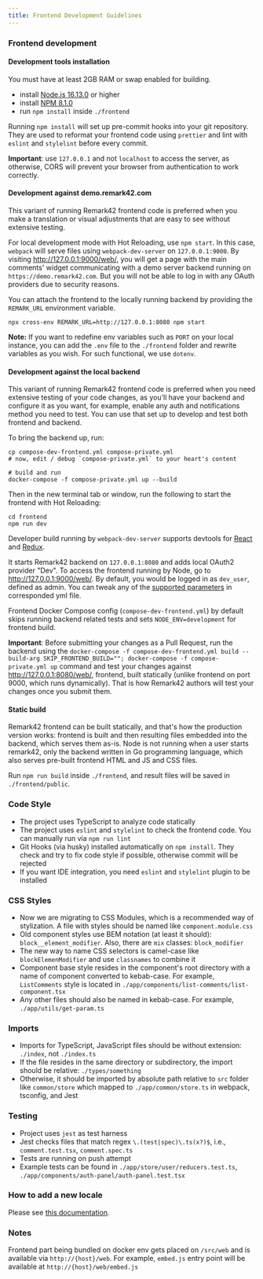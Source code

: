 ```yaml
---
title: Frontend Development Guidelines
---
```


### Frontend development

#### Development tools installation

You must have at least 2GB RAM or swap enabled for building.

- install [Node.js 16.13.0](https://nodejs.org/en/) or higher
- install [NPM 8.1.0](https://www.npmjs.com/package/npm)
- run `npm install` inside `./frontend`

Running `npm install` will set up pre-commit hooks into your git repository. They are used to reformat your frontend code using `prettier` and lint with `eslint` and `stylelint` before every commit.

**Important**: use `127.0.0.1` and not `localhost` to access the server, as otherwise, CORS will prevent your browser from authentication to work correctly.

#### Development against demo.remark42.com

This variant of running Remark42 frontend code is preferred when you make a translation or visual adjustments that are easy to see without extensive testing.

For local development mode with Hot Reloading, use `npm start`. In this case, `webpack` will serve files using `webpack-dev-server` on `127.0.0.1:9000`. By visiting <http://127.0.0.1:9000/web/>, you will get a page with the main comments' widget communicating with a demo server backend running on `https://demo.remark42.com`. But you will not be able to log in with any OAuth providers due to security reasons.

You can attach the frontend to the locally running backend by providing the `REMARK_URL` environment variable.

```shell
npx cross-env REMARK_URL=http://127.0.0.1:8080 npm start
```

**Note:** If you want to redefine env variables such as `PORT` on your local instance, you can add the `.env` file to the `./frontend` folder and rewrite variables as you wish. For such functional, we use `dotenv`.

#### Development against the local backend

This variant of running Remark42 frontend code is preferred when you need extensive testing of your code changes, as you'll have your backend and configure it as you want, for example, enable any auth and notifications method you need to test. You can use that set up to develop and test both frontend and backend.

To bring the backend up, run:

```shell
cp compose-dev-frontend.yml compose-private.yml
# now, edit / debug `compose-private.yml` to your heart's content

# build and run
docker-compose -f compose-private.yml up --build
```

Then in the new terminal tab or window, run the following to start the frontend with Hot Reloading:

```shell
cd frontend
npm run dev
```

Developer build running by `webpack-dev-server` supports devtools for [React](https://reactjs.org/blog/2019/08/15/new-react-devtools.html#how-do-i-get-the-new-devtools) and [Redux](https://github.com/reduxjs/redux-devtools).

It starts Remark42 backend on `127.0.0.1:8080` and adds local OAuth2 provider "Dev". To access the frontend running by Node, go to <http://127.0.0.1:9000/web/>. By default, you would be logged in as `dev_user`, defined as admin. You can tweak any of the [supported parameters](https://remark42.com/docs/configuration/parameters/) in corresponded yml file.

Frontend Docker Compose config (`compose-dev-frontend.yml`) by default skips running backend related tests and sets `NODE_ENV=development` for frontend build.

**Important**: Before submitting your changes as a Pull Request, run the backend using the `docker-compose -f compose-dev-frontend.yml build --build-arg SKIP_FRONTEND_BUILD=""; docker-compose -f compose-private.yml up` command and test your changes against <http://127.0.0.1:8080/web/>, frontend, built statically (unlike frontend on port 9000, which runs dynamically). That is how Remark42 authors will test your changes once you submit them.

#### Static build

Remark42 frontend can be built statically, and that's how the production version works: frontend is built and then resulting files embedded into the backend, which serves them as-is. Node is not running when a user starts remark42, only the backend written in Go programming language, which also serves pre-built frontend HTML and JS and CSS files.

Run `npm run build` inside `./frontend`, and result files will be saved in `./frontend/public`.

### Code Style

- The project uses TypeScript to analyze code statically
- The project uses `eslint` and `stylelint` to check the frontend code. You can manually run via `npm run lint`
- Git Hooks (via husky) installed automatically on `npm install`. They check and try to fix code style if possible, otherwise commit will be rejected
- If you want IDE integration, you need `eslint` and `stylelint` plugin to be installed

### CSS Styles

- Now we are migrating to CSS Modules, which is a recommended way of stylization. A file with styles should be named like `component.module.css`
- Old component styles use BEM notation (at least it should): `block__element_modifier`. Also, there are `mix` classes: `block_modifier`
- The new way to name CSS selectors is camel-case like `blockElemenModifier` and use `classnames` to combine it
- Component base style resides in the component's root directory with a name of component converted to kebab-case. For example, `ListComments` style is located in `./app/components/list-comments/list-component.tsx`
- Any other files should also be named in kebab-case. For example, `./app/utils/get-param.ts`

### Imports

- Imports for TypeScript, JavaScript files should be without extension: `./index`, not `./index.ts`
- If the file resides in the same directory or subdirectory, the import should be relative: `./types/something`
- Otherwise, it should be imported by absolute path relative to `src` folder like `common/store` which mapped to `./app/common/store.ts` in webpack, tsconfig, and Jest

### Testing

- Project uses `jest` as test harness
- Jest checks files that match regex `\.(test|spec)\.ts(x?)$`, i.e., `comment.test.tsx`, `comment.spec.ts`
- Tests are running on push attempt
- Example tests can be found in `./app/store/user/reducers.test.ts`, `./app/components/auth-panel/auth-panel.test.tsx`

### How to add a new locale

Please see [this documentation](https://remark42.com/docs/contributing/translations/).

### Notes

Frontend part being bundled on docker env gets placed on `/src/web` and is available via `http://{host}/web`. For example, `embed.js` entry point will be available at `http://{host}/web/embed.js`
